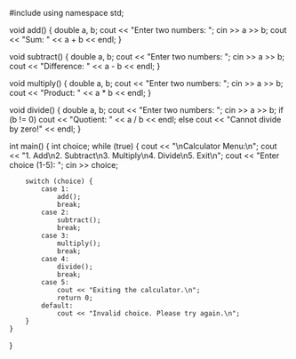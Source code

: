 #include <iostream>
using namespace std;

void add() {
    double a, b;
    cout << "Enter two numbers: ";
    cin >> a >> b;
    cout << "Sum: " << a + b << endl;
}

void subtract() {
    double a, b;
    cout << "Enter two numbers: ";
    cin >> a >> b;
    cout << "Difference: " << a - b << endl;
}

void multiply() {
    double a, b;
    cout << "Enter two numbers: ";
    cin >> a >> b;
    cout << "Product: " << a * b << endl;
}

void divide() {
    double a, b;
    cout << "Enter two numbers: ";
    cin >> a >> b;
    if (b != 0)
        cout << "Quotient: " << a / b << endl;
    else
        cout << "Cannot divide by zero!" << endl;
}

int main() {
    int choice;
    while (true) {
        cout << "\nCalculator Menu:\n";
        cout << "1. Add\n2. Subtract\n3. Multiply\n4. Divide\n5. Exit\n";
        cout << "Enter choice (1-5): ";
        cin >> choice;

        switch (choice) {
            case 1:
                add();
                break;
            case 2:
                subtract();
                break;
            case 3:
                multiply();
                break;
            case 4:
                divide();
                break;
            case 5:
                cout << "Exiting the calculator.\n";
                return 0;
            default:
                cout << "Invalid choice. Please try again.\n";
        }
    }
}
